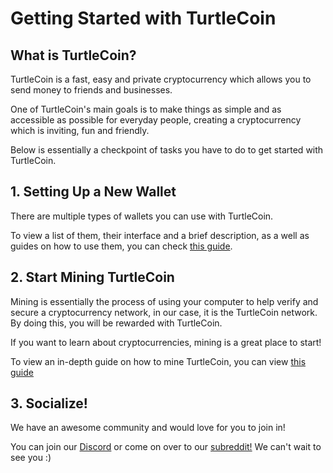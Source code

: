 # Getting Started with TurtleCoin

## What is TurtleCoin?

TurtleCoin is a fast, easy and private cryptocurrency which allows you to send money to friends and businesses.

One of TurtleCoin's main goals is to make things as simple and as accessible as possible for everyday people, creating a cryptocurrency which is inviting, fun and friendly.



Below is essentially a checkpoint of tasks you have to do to get started with TurtleCoin.

## 1. Setting Up a New Wallet

There are multiple types of wallets you can use with TurtleCoin.

To view a list of them, their interface and a brief description, as a well as guides on how to use them, you can check [this guide](Making-a-Wallet).

## 2. Start Mining TurtleCoin<a name="mining"></a>

Mining is essentially the process of using your computer to help verify and secure a cryptocurrency network, in our case, it is the TurtleCoin network. By doing this, you will be rewarded with TurtleCoin.

If you want to learn about cryptocurrencies, mining is a great place to start!

To view an in-depth guide on how to mine TurtleCoin, you can view [this guide](Mining)

## 3. Socialize!<a name="socialize"></a>

We have an awesome community and would love for you to join in!

You can join our [Discord](https://discord.gg/J7g99EE) or come on over to our [subreddit!](https://reddit.com/r/trtl) We can't wait to see you :)
